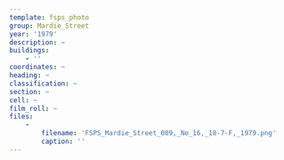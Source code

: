 ```yaml
---
template: fsps_photo
group: Mardie_Street
year: '1979'
description: ~
buildings:
    - ''
coordinates: ~
heading: ~
classification: ~
section: ~
cell: ~
film_roll: ~
files:
    -
        filename: 'FSPS_Mardie_Street_009,_No_16,_18-7-F,_1979.png'
        caption: ''
---
```

